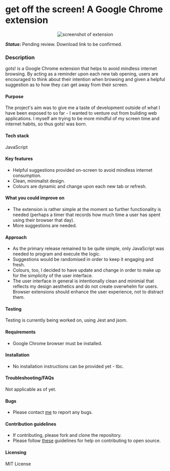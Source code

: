 # get off the screen! A Google Chrome extension

<p align="center">
    <img src="https://i.ibb.co/FHZ57Gn/ezgif-com-gif-maker-8.gif" alt="screenshot of extension"/>
</p>

**_Status_:** Pending review. Download link to be confirmed. 

### Description
 
gots! is a Google Chrome extension that helps to avoid mindless internet browsing. By acting as a reminder upon each new tab opening, users are encouraged to think about their intention when browsing and given a helpful suggestion as to how they can get away from their screen.  

#### Purpose

The project's aim was to give me a taste of development outside of what I have been exposed to so far - I wanted to venture out from building web applications. I myself am trying to be more mindful of my screen time and internet habits, so thus gots! was born. 

#### Tech stack
JavaScript

#### Key features
- Helpful suggestions provided on-screen to avoid mindless internet consumption.
- Clean, minimalist design.
- Colours are dynamic and change upon each new tab or refresh.

#### What you could improve on
- The extension is rather simple at the moment so further functionality is needed (perhaps a timer that records how much time a user has spent using their         browser that day).
- More suggestions are needed.
    
#### Approach

- As the primary release remained to be quite simple, only JavaScript was needed to program and execute the logic. 
- Suggestions would be randomised in order to keep it engaging and fresh.
- Colours, too, I decided to have update and change in order to make up for the simplicity of the user interface.
- The user interface in general is intentionally clean and minimial that reflects my design aesthetics and do not create overwhelm for users. Browser extensions should enhance the user experience, not to distract them.
    
#### Testing
Testing is currently being worked on, using Jest and jsom.

#### Requirements
- Google Chrome browser must be installed.
    
#### Installation
- No installation instructions can be provided yet - tbc. 
    
#### Troubleshooting/FAQs 
Not applicable as of yet.
    
#### Bugs
- Please contact [me](https://github.com/amritatwal) to report any bugs.
    
#### Contribution guidelines
- If contributing, please fork and clone the repository. 
- Please follow [these](https://opensource.guide/how-to-contribute/) guidelines for help on contributing to open source.

#### Licensing
MIT License
